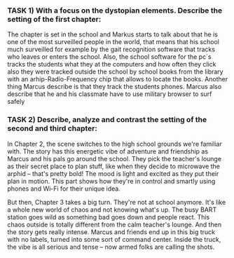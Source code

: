 ###  TASK 1) With a focus on the dystopian elements. Describe the setting of the first chapter: 

The chapter is set in the school and Markus starts to talk about that he is one of the most surveilled people in the world, that means that his school much surveilled for example by the gait recognition software that tracks who leaves or enters the school. Also, the school software for the pc´s tracks the students what they at the computers and how often they click also they were tracked outside the school by school books from the library with an arhip-Radio-Frequency chip that allows to locate the books. Another thing Marcus describe is that they track the students phones. Marcus also describe that he and his classmate have to use military browser to surf safely

### TASK 2) Describe, analyze and contrast the setting of the second and third chapter:

In Chapter 2, the scene switches to the high school grounds we're familiar with. The story has this energetic vibe of adventure and friendship as Marcus and his pals go around the school. They pick the teacher's lounge as their secret place to plan stuff, like when they decide to microwave the arphid – that's pretty bold! The mood is light and excited as they put their plan in motion. This part shows how they're in control and smartly using phones and Wi-Fi for their unique idea.

But then, Chapter 3 takes a big turn. They're not at school anymore. It's like a whole new world of chaos and not knowing what's up. The busy BART station goes wild as something bad goes down and people react. This chaos outside is totally different from the calm teacher's lounge. And then the story gets really intense. Marcus and friends end up in this big truck with no labels, turned into some sort of command center. Inside the truck, the vibe is all serious and tense – now armed folks are calling the shots.